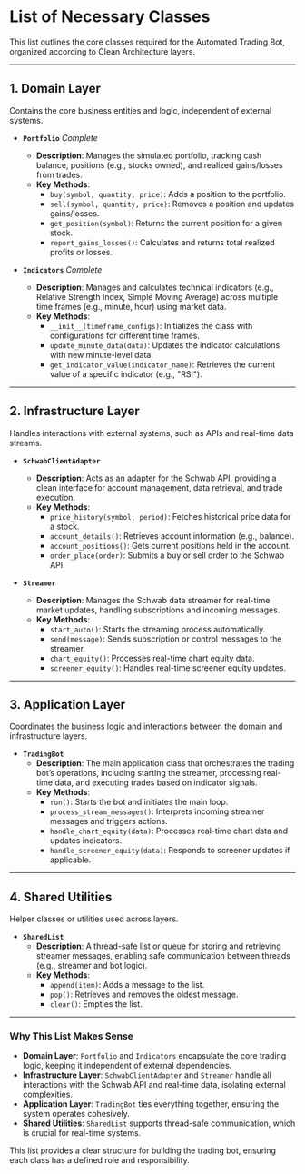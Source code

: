 # List of Necessary Classes

This list outlines the core classes required for the Automated Trading Bot, organized according to Clean Architecture layers.

---

## 1. Domain Layer
Contains the core business entities and logic, independent of external systems.

- **`Portfolio`** *Complete*
  - **Description**: Manages the simulated portfolio, tracking cash balance, positions (e.g., stocks owned), and realized gains/losses from trades.
  - **Key Methods**:
    - `buy(symbol, quantity, price)`: Adds a position to the portfolio.
    - `sell(symbol, quantity, price)`: Removes a position and updates gains/losses.
    - `get_position(symbol)`: Returns the current position for a given stock.
    - `report_gains_losses()`: Calculates and returns total realized profits or losses.

- **`Indicators`** *Complete*
  - **Description**: Manages and calculates technical indicators (e.g., Relative Strength Index, Simple Moving Average) across multiple time frames (e.g., minute, hour) using market data.
  - **Key Methods**:
    - `__init__(timeframe_configs)`: Initializes the class with configurations for different time frames.
    - `update_minute_data(data)`: Updates the indicator calculations with new minute-level data.
    - `get_indicator_value(indicator_name)`: Retrieves the current value of a specific indicator (e.g., "RSI").

---

## 2. Infrastructure Layer
Handles interactions with external systems, such as APIs and real-time data streams.

- **`SchwabClientAdapter`**
  - **Description**: Acts as an adapter for the Schwab API, providing a clean interface for account management, data retrieval, and trade execution.
  - **Key Methods**:
    - `price_history(symbol, period)`: Fetches historical price data for a stock.
    - `account_details()`: Retrieves account information (e.g., balance).
    - `account_positions()`: Gets current positions held in the account.
    - `order_place(order)`: Submits a buy or sell order to the Schwab API.

- **`Streamer`**
  - **Description**: Manages the Schwab data streamer for real-time market updates, handling subscriptions and incoming messages.
  - **Key Methods**:
    - `start_auto()`: Starts the streaming process automatically.
    - `send(message)`: Sends subscription or control messages to the streamer.
    - `chart_equity()`: Processes real-time chart equity data.
    - `screener_equity()`: Handles real-time screener equity updates.

---

## 3. Application Layer
Coordinates the business logic and interactions between the domain and infrastructure layers.

- **`TradingBot`**
  - **Description**: The main application class that orchestrates the trading bot’s operations, including starting the streamer, processing real-time data, and executing trades based on indicator signals.
  - **Key Methods**:
    - `run()`: Starts the bot and initiates the main loop.
    - `process_stream_messages()`: Interprets incoming streamer messages and triggers actions.
    - `handle_chart_equity(data)`: Processes real-time chart data and updates indicators.
    - `handle_screener_equity(data)`: Responds to screener updates if applicable.

---

## 4. Shared Utilities
Helper classes or utilities used across layers.

- **`SharedList`**
  - **Description**: A thread-safe list or queue for storing and retrieving streamer messages, enabling safe communication between threads (e.g., streamer and bot logic).
  - **Key Methods**:
    - `append(item)`: Adds a message to the list.
    - `pop()`: Retrieves and removes the oldest message.
    - `clear()`: Empties the list.

---

### Why This List Makes Sense
- **Domain Layer**: `Portfolio` and `Indicators` encapsulate the core trading logic, keeping it independent of external dependencies.
- **Infrastructure Layer**: `SchwabClientAdapter` and `Streamer` handle all interactions with the Schwab API and real-time data, isolating external complexities.
- **Application Layer**: `TradingBot` ties everything together, ensuring the system operates cohesively.
- **Shared Utilities**: `SharedList` supports thread-safe communication, which is crucial for real-time systems.

This list provides a clear structure for building the trading bot, ensuring each class has a defined role and responsibility.